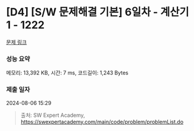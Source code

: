 # [D4] [S/W 문제해결 기본] 6일차 - 계산기1 - 1222 

[문제 링크](https://swexpertacademy.com/main/code/problem/problemDetail.do?contestProbId=AV14mbSaAEwCFAYD) 

### 성능 요약

메모리: 13,392 KB, 시간: 7 ms, 코드길이: 1,243 Bytes

### 제출 일자

2024-08-06 15:29



> 출처: SW Expert Academy, https://swexpertacademy.com/main/code/problem/problemList.do